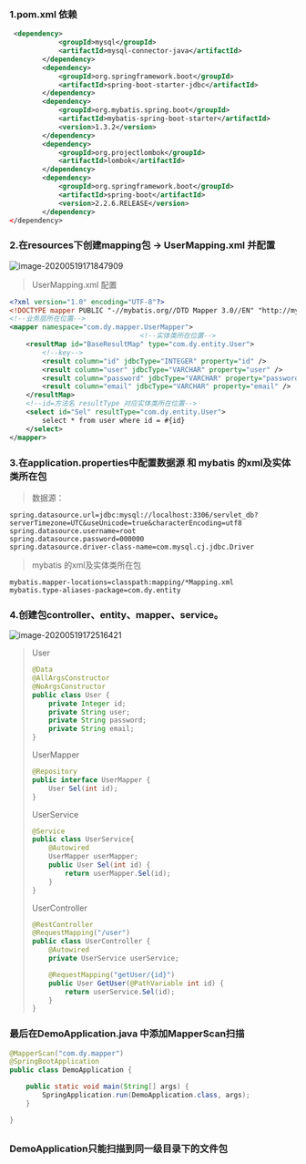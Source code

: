 ### 1.pom.xml 依赖

```xml
 <dependency>
            <groupId>mysql</groupId>
            <artifactId>mysql-connector-java</artifactId>
        </dependency>
        <dependency>
            <groupId>org.springframework.boot</groupId>
            <artifactId>spring-boot-starter-jdbc</artifactId>
        </dependency>
        <dependency>
            <groupId>org.mybatis.spring.boot</groupId>
            <artifactId>mybatis-spring-boot-starter</artifactId>
            <version>1.3.2</version>
        </dependency>
        <dependency>
            <groupId>org.projectlombok</groupId>
            <artifactId>lombok</artifactId>
        </dependency>
        <dependency>
            <groupId>org.springframework.boot</groupId>
            <artifactId>spring-boot</artifactId>
            <version>2.2.6.RELEASE</version>
        </dependency>
</dependency>
```

### 2.在resources下创建mapping包 -> UserMapping.xml 并配置

![image-20200519171847909](C:\Users\18086\AppData\Roaming\Typora\typora-user-images\image-20200519171847909.png)

>  UserMapping.xml 配置

```xml
<?xml version="1.0" encoding="UTF-8"?>
<!DOCTYPE mapper PUBLIC "-//mybatis.org//DTD Mapper 3.0//EN" "http://mybatis.org/dtd/mybatis-3-mapper.dtd">
<!--业务层所在位置-->
<mapper namespace="com.dy.mapper.UserMapper">
								<!--实体类所在位置-->
    <resultMap id="BaseResultMap" type="com.dy.entity.User">
        <!--key-->
        <result column="id" jdbcType="INTEGER" property="id" />
        <result column="user" jdbcType="VARCHAR" property="user" />
        <result column="password" jdbcType="VARCHAR" property="password" />
        <result column="email" jdbcType="VARCHAR" property="email" />
    </resultMap>
	<!--id=方法名 resultType 对应实体类所在位置-->
    <select id="Sel" resultType="com.dy.entity.User">
        select * from user where id = #{id}
    </select>
</mapper>
```





### 3.在application.properties中配置数据源 和 mybatis 的xml及实体类所在包

> 数据源：

```properties
spring.datasource.url=jdbc:mysql://localhost:3306/servlet_db?serverTimezone=UTC&useUnicode=true&characterEncoding=utf8
spring.datasource.username=root
spring.datasource.password=000000
spring.datasource.driver-class-name=com.mysql.cj.jdbc.Driver
```

> mybatis 的xml及实体类所在包

```properties
mybatis.mapper-locations=classpath:mapping/*Mapping.xml
mybatis.type-aliases-package=com.dy.entity
```

### 4.创建包controller、entity、mapper、service。

![image-20200519172516421](C:\Users\18086\AppData\Roaming\Typora\typora-user-images\image-20200519172516421.png)

> User
>
> ```java
> @Data
> @AllArgsConstructor
> @NoArgsConstructor
> public class User {
>     private Integer id;
>     private String user;
>     private String password;
>     private String email;
> }
> ```
>
> UserMapper
>
> ```java
> @Repository
> public interface UserMapper {
>     User Sel(int id);
> }
> ```
>
> UserService
>
> ``` java
> @Service
> public class UserService{
>     @Autowired
>     UserMapper userMapper;
>     public User Sel(int id) {
>         return userMapper.Sel(id);
>     }
> }
> ```
>
> UserController
>
> ```java
> @RestController
> @RequestMapping("/user")
> public class UserController {
>     @Autowired
>     private UserService userService;
> 
>     @RequestMapping("getUser/{id}")
>     public User GetUser(@PathVariable int id) {
>         return userService.Sel(id);
>     }
> }
> ```

### 最后在DemoApplication.java 中添加MapperScan扫描

```java
@MapperScan("com.dy.mapper")
@SpringBootApplication
public class DemoApplication {

    public static void main(String[] args) {
        SpringApplication.run(DemoApplication.class, args);
    }

}
```

## 

### DemoApplication只能扫描到同一级目录下的文件包

